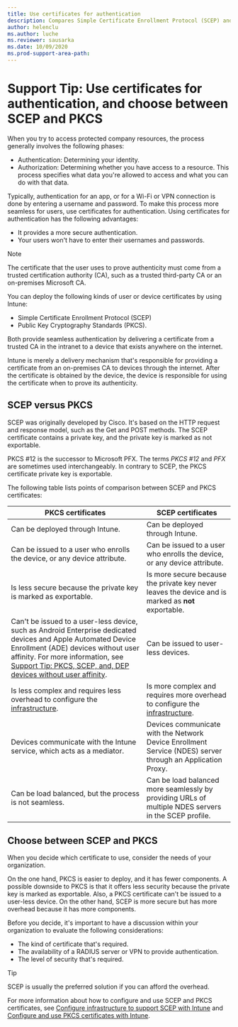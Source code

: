 ```yaml
---
title: Use certificates for authentication
description: Compares Simple Certificate Enrollment Protocol (SCEP) and Public Key Cryptography Standards (PKCS) certificates for authentication. Helps you decide which one is better for your organization.
author: helenclu
ms.author: luche
ms.reviewer: sausarka
ms.date: 10/09/2020
ms.prod-support-area-path: 
---
```

# Support Tip: Use certificates for authentication, and choose between SCEP and PKCS

When you try to access protected company resources, the process generally involves the following phases:

- Authentication: Determining your identity.
- Authorization: Determining whether you have access to a resource. This process specifies what data you're allowed to access and what you can do with that data.   

Typically, authentication for an app, or for a Wi-Fi or VPN connection is done by entering a username and password. To make this process more seamless for users, use certificates for authentication. Using certificates for authentication has the following advantages:

- It provides a more secure authentication.
- Your users won't have to enter their usernames and passwords.  

> [!NOTE]
> The certificate that the user uses to prove authenticity must come from a trusted certification authority (CA), such as a trusted third-party CA or an on-premises Microsoft CA.

You can deploy the following kinds of user or device certificates by using Intune:

- Simple Certificate Enrollment Protocol (SCEP)
- Public Key Cryptography Standards (PKCS). 

Both provide seamless authentication by delivering a certificate from a trusted CA in the intranet to a device that exists anywhere on the internet. 

Intune is merely a delivery mechanism that's responsible for providing a certificate from an on-premises CA to devices through the internet. After the certificate is obtained by the device, the device is responsible for using the certificate when to prove its authenticity.

## SCEP versus PKCS

SCEP was originally developed by Cisco. It's based on the HTTP request and response model, such as the Get and POST methods. The SCEP certificate contains a private key, and the private key is marked as not exportable.

PKCS #12 is the successor to Microsoft PFX. The terms *PKCS #12* and *PFX* are sometimes used interchangeably. In contrary to SCEP, the PKCS certificate private key is exportable.

The following table lists points of comparison between SCEP and PKCS certificates:

|PKCS certificates|SCEP certificates|
|----------|-----------|
|Can be deployed through Intune.|Can be deployed through Intune.|
|Can be issued to a user who enrolls the device, or any device attribute.|Can be issued to a user who enrolls the device, or any device attribute.|
|Is less secure because the private key is marked as exportable.|Is more secure because the private key never leaves the device and is marked as **not** exportable.|
|Can't be issued to a user-less device, such as Android Enterprise dedicated devices and Apple Automated Device Enrollment (ADE) devices without user affinity. For more information, see [Support Tip: PKCS, SCEP, and, DEP devices without user affinity](https://techcommunity.microsoft.com/t5/intune-customer-success/support-tip-pkcs-scep-and-dep-devices-without-user-affinity/ba-p/359061).|Can be issued to user-less devices.|
|Is less complex and requires less overhead to configure the [infrastructure](/mem/intune/protect/certificates-pfx-configure#requirements).|Is more complex and requires more overhead to configure the [infrastructure](/mem/intune/protect/certificates-scep-configure#prerequisites-for-using-scep-for-certificates).|
|Devices communicate with the Intune service, which acts as a mediator.|Devices communicate with the Network Device Enrollment Service (NDES) server through an Application Proxy.|
|Can be load balanced, but the process is not seamless.|Can be load balanced more seamlessly by providing URLs of multiple NDES servers in the SCEP profile.|

## Choose between SCEP and PKCS

When you decide which certificate to use, consider the needs of your organization.

On the one hand, PKCS is easier to deploy, and it has fewer components. A possible downside to PKCS is that it offers less security because the private key is marked as exportable. Also, a PKCS certificate can't be issued to a user-less device. On the other hand, SCEP is more secure but has more overhead because it has more components.

Before you decide, it's important to have a discussion within your organization to evaluate the following considerations:

- The kind of certificate that's required.
- The availability of a RADIUS server or VPN to provide authentication.
- The level of security that's required.

> [!TIP]
> SCEP is usually the preferred solution if you can afford the overhead.

For more information about how to configure and use SCEP and PKCS certificates, see [Configure infrastructure to support SCEP with Intune](/mem/intune/protect/certificates-scep-configure) and [Configure and use PKCS certificates with Intune](/en-us/mem/intune/protect/certificates-pfx-configure).
